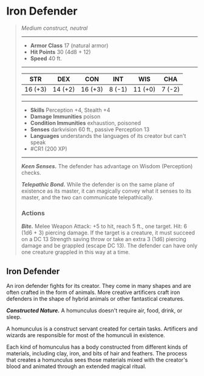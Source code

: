 # Iron Defender
>*Medium construct, neutral*
>___
>- **Armor Class** 17 (natural armor)
>- **Hit Points** 30 (4d8 + 12)
>- **Speed** 40 ft.
>___
>|STR|DEX|CON|INT|WIS|CHA|
>|:---:|:---:|:---:|:---:|:---:|:---:|
>|16 (+3)|14 (+2)|16 (+3)|8 (-1)|11 (+0)|7 (-2)|
>___
>- **Skills** Perception +4, Stealth +4
>- **Damage Immunities** poison
>- **Condition Immunities** exhaustion, poisoned
>- **Senses** darkvision 60 ft., passive Perception 13
>- **Languages** understands the languages of its creator but can't speak
>- #CR1 (200 XP)
>___
>***Keen Senses.*** The defender has advantage on Wisdom (Perception) checks.  
>
>***Telepathic Bond.*** While the defender is on the same plane of existence as its master, it can magically convey what it senses to its master, and the two can communicate telepathically.  
>
>### Actions
>***Bite.*** Melee Weapon Attack: +5 to hit, reach 5 ft., one target. Hit: 6 (1d6 + 3) piercing damage. If the target is a creature, it must succeed on a DC 13 Strength saving throw or take an extra 3 (1d6) piercing damage and be grappled (escape DC 13). The defender can have only one creature grappled in this way at a time.

## Iron Defender

An iron defender fights for its creator. They come in many shapes and are often crafted in the form of animals. More creative artificers craft iron defenders in the shape of hybrid animals or other fantastical creatures.

***Constructed Nature.*** A homunculus doesn't require air, food, drink, or sleep.

A homunculus is a construct servant created for certain tasks. Artificers and wizards are responsible for most of the homunculi in existence.

Each kind of homunculus has a body constructed from different kinds of materials, including clay, iron, and bits of hair and feathers. The process that creates a homunculus sees those materials mixed with the creator's blood and animated through an extended magical ritual.
